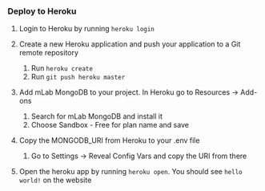 ### Deploy to Heroku
1. Login to Heroku by running `heroku login`
2. Create a new Heroku application and push your application to a Git remote repository
    1. Run `heroku create` 
    2. Run `git push heroku master`

3. Add mLab MongoDB to your project. In Heroku go to Resources -> Add-ons
    1. Search for mLab MongoDB and install it
    2. Choose Sandbox - Free for plan name and save
4. Copy the MONGODB_URI from Heroku to your .env file
    1. Go to Settings -> Reveal Config Vars and copy the URI from there
5. Open the heroku app by running `heroku open`. You should see `hello world!` on the website